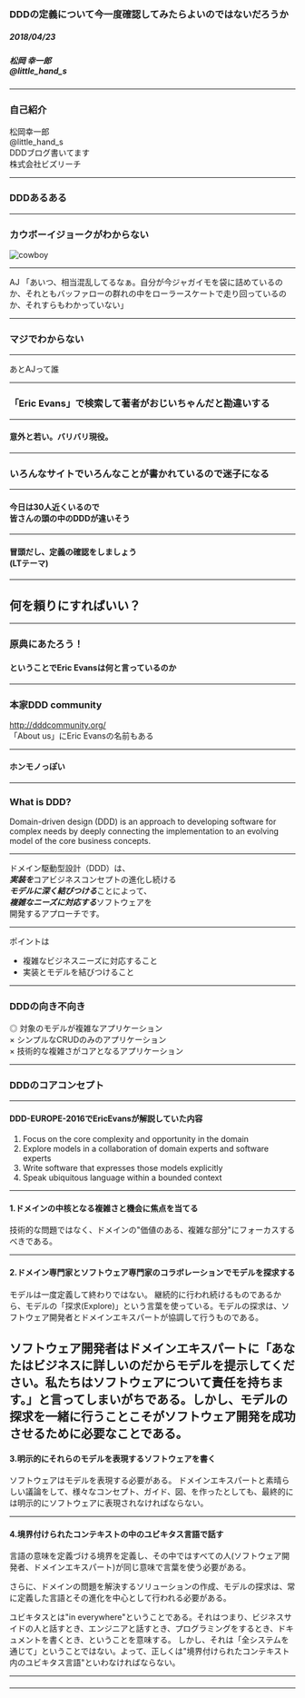 ### DDDの定義について今一度確認してみたらよいのではないだろうか

##### 2018/04/23
##### 松岡 幸一郎<br>@little_hand_s

---
### 自己紹介
松岡幸一郎<br>
@little_hand_s<br>
DDDブログ書いてます<br>
株式会社ビズリーチ

---
### DDDあるある

---

### カウボーイジョークがわからない

![cowboy](https://pbs.twimg.com/media/DWS3oPNUQAAkbPx.jpg)

---

AJ 「あいつ、相当混乱してるなぁ。自分が今ジャガイモを袋に詰めているのか、それともバッファローの群れの中をローラースケートで走り回っているのか、それすらもわかっていない」

---

### マジでわからない

---

あとAJって誰

---

### 「Eric Evans」で検索して著者がおじいちゃんだと勘違いする

---

#### 意外と若い。バリバリ現役。

---

### いろんなサイトでいろんなことが書かれているので迷子になる

---

#### 今日は30人近くいるので<br>皆さんの頭の中のDDDが違いそう

---

#### 冒頭だし、定義の確認をしましょう<br>(LTテーマ)

---

## 何を頼りにすればいい？

---

### 原典にあたろう！

#### ということでEric Evansは何と言っているのか
---

### 本家DDD community
http://dddcommunity.org/<br>
「About us」にEric Evansの名前もある

---
#### ホンモノっぽい

---

### What is DDD?

Domain-driven design (DDD) is an approach to developing software for complex needs by deeply connecting the implementation to an evolving model of the core business concepts.

---

ドメイン駆動型設計（DDD）は、<br>
***実装を***コアビジネスコンセプトの進化し続ける<br>***モデルに深く結びつける***ことによって、<br>***複雑なニーズに対応する***ソフトウェアを<br>開発するアプローチです。

---

ポイントは
* 複雑なビジネスニーズに対応すること
* 実装とモデルを結びつけること

---

### DDDの向き不向き

◎ 対象のモデルが複雑なアプリケーション<br>
× シンプルなCRUDのみのアプリケーション<br>
× 技術的な複雑さがコアとなるアプリケーション

---

### DDDのコアコンセプト

---
#### DDD-EUROPE-2016でEricEvansが解説していた内容

1. Focus on the core complexity and opportunity in the domain
2. Explore models in a collaboration of domain experts and software experts
3. Write software that expresses those models explicitly
4. Speak ubiquitous language within a bounded context

---

#### 1.ドメインの中核となる複雑さと機会に焦点を当てる

技術的な問題ではなく、ドメインの"価値のある、複雑な部分"にフォーカスするべきである。

---

#### 2.ドメイン専門家とソフトウェア専門家のコラボレーションでモデルを探求する

モデルは一度定義して終わりではない。 継続的に行われ続けるものであるから、モデルの「探求(Explore)」という言葉を使っている。モデルの探求は、ソフトウェア開発者とドメインエキスパートが協調して行うものである。

ソフトウェア開発者はドメインエキスパートに「あなたはビジネスに詳しいのだからモデルを提示してください。私たちはソフトウェアについて責任を持ちます。」と言ってしまいがちである。しかし、モデルの探求を一緒に行うことこそがソフトウェア開発を成功させるために必要なことである。
---

#### 3.明示的にそれらのモデルを表現するソフトウェアを書く
ソフトウェアはモデルを表現する必要がある。 ドメインエキスパートと素晴らしい議論をして、様々なコンセプト、ガイド、図、を作ったとしても、最終的には明示的にソフトウェアに表現されなければならない。

---

#### 4.境界付けられたコンテキストの中のユビキタス言語で話す
言語の意味を定義づける境界を定義し、その中ではすべての人(ソフトウェア開発者、ドメインエキスパート)が同じ意味で言葉を使う必要がある。

さらに、ドメインの問題を解決するソリューションの作成、モデルの探求は、常に定義した言語とその進化を中心として行われる必要がある。

ユビキタスとは"in everywhere"ということである。それはつまり、ビジネスサイドの人と話すとき、エンジニアと話すとき、プログラミングをするとき、ドキュメントを書くとき、ということを意味する。 しかし、それは「全システムを通じて」ということではない。よって、正しくは"境界付けられたコンテキスト内のユビキタス言語"といわなければならない。

---

#### 

---

#### 


